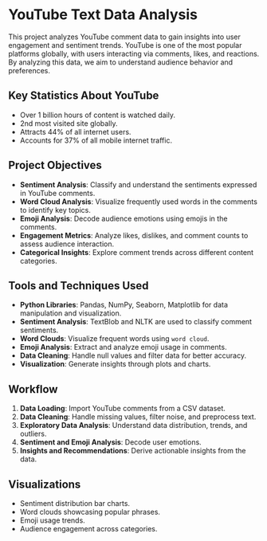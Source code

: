# YouTube Text Data Analysis

This project analyzes YouTube comment data to gain insights into user engagement and sentiment trends. YouTube is one of the most popular platforms globally, with users interacting via comments, likes, and reactions. By analyzing this data, we aim to understand audience behavior and preferences.

## Key Statistics About YouTube
- Over 1 billion hours of content is watched daily.
- 2nd most visited site globally.
- Attracts 44% of all internet users.
- Accounts for 37% of all mobile internet traffic.

## Project Objectives
- **Sentiment Analysis**: Classify and understand the sentiments expressed in YouTube comments.
- **Word Cloud Analysis**: Visualize frequently used words in the comments to identify key topics.
- **Emoji Analysis**: Decode audience emotions using emojis in the comments.
- **Engagement Metrics**: Analyze likes, dislikes, and comment counts to assess audience interaction.
- **Categorical Insights**: Explore comment trends across different content categories.

## Tools and Techniques Used
- **Python Libraries**: Pandas, NumPy, Seaborn, Matplotlib for data manipulation and visualization.
- **Sentiment Analysis**: TextBlob and NLTK are used to classify comment sentiments.
- **Word Clouds**: Visualize frequent words using `word cloud`.
- **Emoji Analysis**: Extract and analyze emoji usage in comments.
- **Data Cleaning**: Handle null values and filter data for better accuracy.
- **Visualization**: Generate insights through plots and charts.

## Workflow
1. **Data Loading**: Import YouTube comments from a CSV dataset.
2. **Data Cleaning**: Handle missing values, filter noise, and preprocess text.
3. **Exploratory Data Analysis**: Understand data distribution, trends, and outliers.
4. **Sentiment and Emoji Analysis**: Decode user emotions.
5. **Insights and Recommendations**: Derive actionable insights from the data.

## Visualizations
- Sentiment distribution bar charts.
- Word clouds showcasing popular phrases.
- Emoji usage trends.
- Audience engagement across categories.
